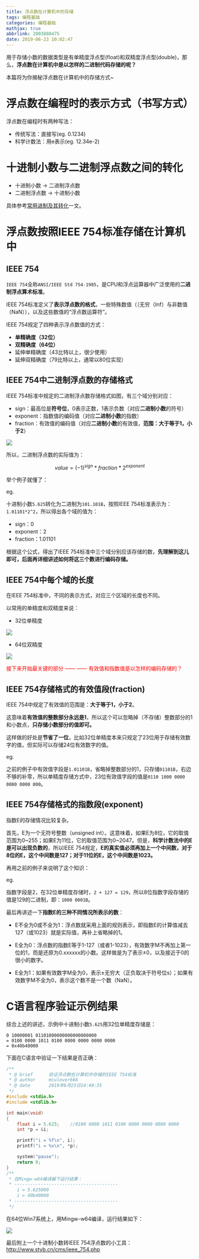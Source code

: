 ```yaml
---
title: 浮点数在计算机中的存储
tags: 编程基础
categories: 编程基础
mathjax: true
abbrlink: 2003888475
date: 2019-06-23 10:02:47
---
```

用于存储小数的数据类型是有单精度浮点型(float)和双精度浮点型(double)，那么，**浮点数在计算机中是以怎样的二进制代码存储的呢？**

本篇将为你揭秘浮点数在计算机中的存储方式~

<!--more-->

# 浮点数在编程时的表示方式（书写方式）

浮点数在编程时有两种写法：

- 传统写法：直接写(eg. 0.1234)
- 科学计数法：用e表示(eg. 12.34e-2)

# 十进制小数与二进制浮点数之间的转化

- 十进制小数 -> 二进制浮点数
- 二进制浮点数 -> 十进制小数

具体参考[常用进制及其转化](https://www.mculover666.cn/2019/06/20/%E5%B8%B8%E7%94%A8%E8%BF%9B%E5%88%B6%E5%8F%8A%E5%85%B6%E8%BD%AC%E5%8C%96/)一文。

# 浮点数按照IEEE 754标准存储在计算机中

## IEEE 754
`IEEE 754`全称`ANSI/IEEE Std 754-1985`，是CPU和浮点运算器中广泛使用的**二进制浮点算术标准**。


IEEE 754标准定义了**表示浮点数的格式**，一些特殊数值（（无穷（Inf）与非数值（NaN）），以及这些数值的“浮点数运算符”。

IEEE 754规定了四种表示浮点数值的方式：

- **单精确度（32位）**
- **双精确度（64位）**
- 延伸单精确度（43比特以上，很少使用）
- 延伸双精确度（79比特以上，通常以80位实现）

## IEEE 754中二进制浮点数的存储格式

IEEE 754标准中规定的二进制浮点数存储格式如图，有三个域分别对应：

- sign：最高位是**符号位**，0表示正数，1表示负数（对应**二进制小数**的符号）
- exponent：指数值的编码值（对应**二进制小数**的指数）
- fraction：有效值的编码值（对应**二进制小数**的有效值，**范围：大于等于1，小于2**）

![](http://mculover666.cn/IEEE754%E4%B8%AD%E6%B5%AE%E7%82%B9%E6%95%B0%E7%9A%84%E5%AD%98%E5%82%A8%E6%A0%BC%E5%BC%8F.png)

所以，二进制浮点数的实际值为：

$$
value = (-1)^{sign} * fraction * 2^{exponent}
$$

举个例子就懂了：

eg.

十进制小数`5.625`转化为二进制为`101.101B`，按照IEEE 754标准表示为：`1.01101*2^2`，所以得出各个域的值为：

- sign：0
- exponent：2
- fraction：1.01101

根据这个公式，得出了IEEE 754标准中三个域分别应该存储的数，**先理解到这儿即可，后面再详细讲述如何将这三个数进行编码存储。**

## IEEE 754中每个域的长度

在IEEE 754标准中，不同的表示方式，对应三个区域的长度也不同。

以常用的单精度和双精度来说：

- 32位单精度

![](http://mculover666.cn/32%E4%BD%8D%E5%8D%95%E7%B2%BE%E5%BA%A6%E4%B8%AD%E6%AF%8F%E4%B8%AA%E5%9F%9F%E7%9A%84%E9%95%BF%E5%BA%A6.jpg)

- 64位双精度

![](http://mculover666.cn/64%E4%BD%8D%E5%8F%8C%E7%B2%BE%E5%BA%A6%E4%B8%AD%E6%AF%8F%E4%B8%AA%E5%9F%9F%E7%9A%84%E9%95%BF%E5%BA%A6.jpg)

<font color='#ff0000'>接下来开始最关键的部分 —— —— 有效值和指数值是以怎样的编码存储的？</font>

## IEEE 754存储格式的有效值段(fraction)

IEEE 754中规定了有效值的范围是：**大于等于1，小于2**。

这意味着**有效值的整数部分永远是1**，所以这个可以忽略掉（不存储）整数部分的1和小数点，**只存储小数部分的值即可。**

这样做的好处是**节省了一位**，比如32位单精度本来只规定了23位用于存储有效数字的值，但实际可以存储24位有效数字的值。

eg.

之前的例子中有效值字段是`1.01101B`，省略掉整数部分的1，只存储`01101B`，右边不够的补零，所以单精度存储方式中，23位有效值字段的值是`0110 1000 0000 0000 0000 000`。

## IEEE 754存储格式的指数段(exponent)

指数E的存储情况比较复杂。

首先，E为一个无符号整数（unsigned int）。这意味着，如果E为8位，它的取值范围为0~255；如果E为11位，它的取值范围为0~2047。但是，**科学计数法中的E是可以出现负数的**，所以IEEE 754规定，**E的真实值必须再加上一个中间数，对于8位的E，这个中间数是127；对于11位的E，这个中间数是1023。**

再用之前的例子来说明了这个知识：

eg.

指数字段是2，在32位单精度存储时，`2 + 127 = 129`，所以8位指数字段存储的值是129的二进制，即：`1000 0001B`。

最后再讲述一下**指数E的三种不同情况所表示的数**：

- E不全为0或不全为1：浮点数就采用上面的规则表示，即指数E的计算值减去127（或1023）就是实际值，再补上省略掉的1。

- E全为0：浮点数的指数E等于1-127（或者1-1023），有效数字M不再加上第一位的1，而是还原为0.xxxxxx的小数。这样做是为了表示±0，以及接近于0的很小的数字。

- E全为1：如果有效数字M全为0，表示±无穷大（正负取决于符号位s）；如果有效数字M不全为0，表示这个数不是一个数（NaN）。

# C语言程序验证示例结果

综合上述的讲述，示例中十进制小数`5.625`用32位单精度存储是：
```
0 10000001 01101000000000000000000
= 0100 0000 1011 0100 0000 0000 0000 0000
= 0x40b40000
```
下面在C语言中验证一下结果是否正确：
```c
/**
 * @ brief      验证浮点数在计算机中存储的IEEE 754标准
 * @ author     mculover666
 * @ date       2019年6月23日14:49:35
 */
#include <stdio.h>
#include <stdlib.h>

int main(void)
{
    float i = 5.625;    //0100 0000 1011 0100 0000 0000 0000 0000 
    int *p = &i;

    printf("i = %f\n", i);
    printf("i = %x\n", *p);

    system("pause");
    return 0;
}
/**
 * 在Mingw-w64编译器下运行结果：
 * ---------------------------------------
    i = 5.625000
    i = 40b40000
 * ---------------------------------------
 */
```
在64位Win7系统上，用Mingw-w64编译，运行结果如下：

![](http://mculover666.cn/%E6%B5%AE%E7%82%B9%E6%95%B0%E5%AD%98%E5%82%A8%E9%AA%8C%E8%AF%81%E7%A8%8B%E5%BA%8F%E7%BB%93%E6%9E%9C.jpg)

最后附上一个十进制小数转IEEE 754浮点数的小工具：http://www.styb.cn/cms/ieee_754.php